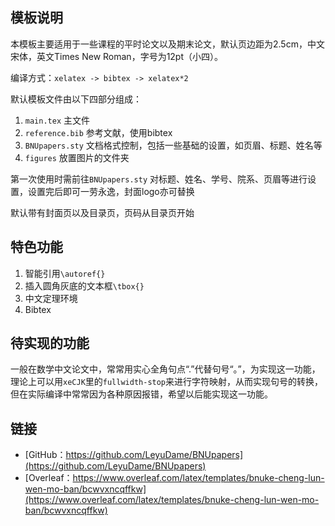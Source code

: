 ## 模板说明

本模板主要适用于一些课程的平时论文以及期末论文，默认页边距为2.5cm，中文宋体，英文Times New Roman，字号为12pt（小四）。

编译方式：`xelatex -> bibtex -> xelatex*2`

默认模板文件由以下四部分组成：

<!-- more -->

1. `main.tex` 主文件
2. `reference.bib` 参考文献，使用bibtex
3. `BNUpapers.sty` 文档格式控制，包括一些基础的设置，如页眉、标题、姓名等
4. `figures` 放置图片的文件夹

第一次使用时需前往`BNUpapers.sty` 对标题、姓名、学号、院系、页眉等进行设置，设置完后即可一劳永逸，封面logo亦可替换

默认带有封面页以及目录页，页码从目录页开始

## 特色功能

1. 智能引用`\autoref{}`
2. 插入圆角灰底的文本框`\tbox{}`
3. 中文定理环境
4. Bibtex

## 待实现的功能
一般在数学中文论文中，常常用实心全角句点“.”代替句号“。”，为实现这一功能，理论上可以用`xeCJK`里的`fullwidth-stop`来进行字符映射，从而实现句号的转换，但在实际编译中常常因为各种原因报错，希望以后能实现这一功能。

## 链接

- [GitHub：https://github.com/LeyuDame/BNUpapers](https://github.com/LeyuDame/BNUpapers)
- [Overleaf：https://www.overleaf.com/latex/templates/bnuke-cheng-lun-wen-mo-ban/bcwvxncqffkw](https://www.overleaf.com/latex/templates/bnuke-cheng-lun-wen-mo-ban/bcwvxncqffkw)

